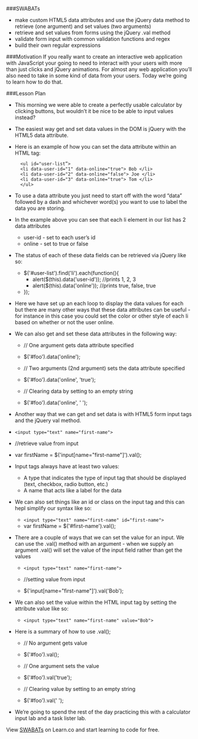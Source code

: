 ###SWABATs
+ make custom HTML5 data attributes and use the jQuery data method to retrieve (one argument) and set values (two arguments)
+ retrieve and set values from forms using the jQuery .val method
+ validate form input with common validation functions and regex
+ build their own regular expressions

###Motivation
If you really want to create an interactive web application with JavaScript your going to need to interact with your users with more than just clicks and jQuery animations. For almost any web application you’ll also need to take in some kind of data from your users. Today we’re going to learn how to do that.

###Lesson Plan
+ This morning we were able to create a perfectly usable calculator by clicking buttons, but wouldn’t it be nice to be able to input values instead?
+ The easiest way get and set data values in the DOM is jQuery with the HTML5 data attribute.
+ Here is an example of how you can set the data attribute within an HTML tag: 
		
		<ul id="user-list”>
		<li data-user-id="1" data-online="true"> Bob </li>
	 	<li data-user-id="2" data-online="false"> Joe </li>
	    <li data-user-id="3" data-online="true"> Tom </li>
	    </ul>
+ To use a data attribute you just need to start off with the word “data” followed by a dash and whichever word(s) you want to use to label the data you are storing. 
+ In the example above you can see that each li element in our list has 2 data attributes
	+ user-id - set to each user’s id
	+ online - set to true or false
+ The status of each of these data fields can be retrieved via jQuery like so:
	+ $('#user-list').find('li').each(function(){
	    + alert($(this).data('user-id')); //prints 1, 2, 3
	    + alert($(this).data('online')); //prints true, false, true   
	+ });
+ Here we have set up an each loop to display the data values for each but there are many other ways that these data attributes can be useful - for instance in this case you could set the color or other style of each li based on whether or not the user online.
+ We can also get and set these data attributes in the following way:
	+ // One argument gets data attribute specified
	+ $('#foo').data('online');
	 
	+ // Two arguments (2nd argument) sets the data attribute specified 
	+ $('#foo').data('online', 'true');

	+ // Clearing data by setting to an empty string
	+ $('#foo').data('online', ' ');
+ Another way that we can get and set data is with HTML5 form input tags and the jQuery val method.
+ `<input type="text" name="first-name">`

+ //retrieve value from input 
+ var firstName = $('input[name="first-name"]').val();
+ Input tags always have at least two values:
	+ A type that indicates the type of input tag that should be displayed (text, checkbox, radio button, etc.)
	+ A name that acts like a label for the data 
+ We can also set things like an id or class on the input tag and this can hepl simplify our syntax like so:
	+ `<input type="text" name="first-name" id="first-name">`
	+ var firstName = $('#first-name').val();
+ There are a couple of ways that we can set the value for an input. We can use the .val() method with an argument - when we supply an argument .val() will set the value of the input field rather than get the values
	+ `<input type="text" name="first-name">`

	+ //setting value from input 
	+ $('input[name="first-name"]').val('Bob');
+ We can also set the value within the HTML input tag by setting the attribute value like so:
	+ `<input type="text" name="first-name" value="Bob">`
+ Here is a summary of how to use .val();
	+ // No argument gets value
	+ $('#foo').val();

	+ // One argument sets the value 
	+ $('#foo').val('true');

	+ // Clearing value by setting to an empty string
	+ $('#foo').val(' ');
+ We’re going to spend the rest of the day practicing this with a calculator input lab and a task lister lab.


<p data-visibility='hidden'>View <a href='https://learn.co/lessons/hs-advanced-web-design-teachers-guide-html5' title='SWABATs'>SWABATs</a> on Learn.co and start learning to code for free.</p>
